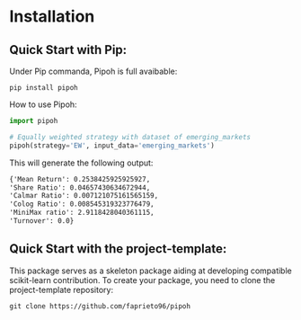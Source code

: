 # Installation

## Quick Start with Pip:
Under Pip commanda, Pipoh is full avaibable:

    pip install pipoh

How to use Pipoh:

```python
import pipoh

# Equally weighted strategy with dataset of emerging_markets
pipoh(strategy='EW', input_data='emerging_markets')
```

This will generate the following output:

```txt
{'Mean Return': 0.2538425925925927, 
'Share Ratio': 0.04657430634672944, 
'Calmar Ratio': 0.007121075161565159, 
'Colog Ratio': 0.008545319323776479, 
'MiniMax ratio': 2.9118428040361115, 
'Turnover': 0.0}
```

## Quick Start with the project-template:
This package serves as a skeleton package aiding at developing compatible scikit-learn contribution.
To create your package, you need to clone the project-template repository:

    git clone https://github.com/faprieto96/pipoh

